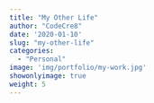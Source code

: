 ```yaml
---
title: "My Other Life"
author: "CodeCre8"
date: '2020-01-10'
slug: "my-other-life"
categories:
  - "Personal"
image: 'img/portfolio/my-work.jpg'
showonlyimage: true
weight: 5
---
```


